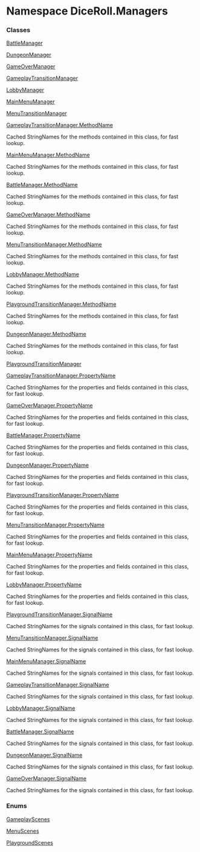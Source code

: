 # <a id="DiceRoll_Managers"></a> Namespace DiceRoll.Managers

### Classes

 [BattleManager](DiceRoll.Managers.BattleManager.md)

 [DungeonManager](DiceRoll.Managers.DungeonManager.md)

 [GameOverManager](DiceRoll.Managers.GameOverManager.md)

 [GameplayTransitionManager](DiceRoll.Managers.GameplayTransitionManager.md)

 [LobbyManager](DiceRoll.Managers.LobbyManager.md)

 [MainMenuManager](DiceRoll.Managers.MainMenuManager.md)

 [MenuTransitionManager](DiceRoll.Managers.MenuTransitionManager.md)

 [GameplayTransitionManager.MethodName](DiceRoll.Managers.GameplayTransitionManager.MethodName.md)

Cached StringNames for the methods contained in this class, for fast lookup.

 [MainMenuManager.MethodName](DiceRoll.Managers.MainMenuManager.MethodName.md)

Cached StringNames for the methods contained in this class, for fast lookup.

 [BattleManager.MethodName](DiceRoll.Managers.BattleManager.MethodName.md)

Cached StringNames for the methods contained in this class, for fast lookup.

 [GameOverManager.MethodName](DiceRoll.Managers.GameOverManager.MethodName.md)

Cached StringNames for the methods contained in this class, for fast lookup.

 [MenuTransitionManager.MethodName](DiceRoll.Managers.MenuTransitionManager.MethodName.md)

Cached StringNames for the methods contained in this class, for fast lookup.

 [LobbyManager.MethodName](DiceRoll.Managers.LobbyManager.MethodName.md)

Cached StringNames for the methods contained in this class, for fast lookup.

 [PlaygroundTransitionManager.MethodName](DiceRoll.Managers.PlaygroundTransitionManager.MethodName.md)

Cached StringNames for the methods contained in this class, for fast lookup.

 [DungeonManager.MethodName](DiceRoll.Managers.DungeonManager.MethodName.md)

Cached StringNames for the methods contained in this class, for fast lookup.

 [PlaygroundTransitionManager](DiceRoll.Managers.PlaygroundTransitionManager.md)

 [GameplayTransitionManager.PropertyName](DiceRoll.Managers.GameplayTransitionManager.PropertyName.md)

Cached StringNames for the properties and fields contained in this class, for fast lookup.

 [GameOverManager.PropertyName](DiceRoll.Managers.GameOverManager.PropertyName.md)

Cached StringNames for the properties and fields contained in this class, for fast lookup.

 [BattleManager.PropertyName](DiceRoll.Managers.BattleManager.PropertyName.md)

Cached StringNames for the properties and fields contained in this class, for fast lookup.

 [DungeonManager.PropertyName](DiceRoll.Managers.DungeonManager.PropertyName.md)

Cached StringNames for the properties and fields contained in this class, for fast lookup.

 [PlaygroundTransitionManager.PropertyName](DiceRoll.Managers.PlaygroundTransitionManager.PropertyName.md)

Cached StringNames for the properties and fields contained in this class, for fast lookup.

 [MenuTransitionManager.PropertyName](DiceRoll.Managers.MenuTransitionManager.PropertyName.md)

Cached StringNames for the properties and fields contained in this class, for fast lookup.

 [MainMenuManager.PropertyName](DiceRoll.Managers.MainMenuManager.PropertyName.md)

Cached StringNames for the properties and fields contained in this class, for fast lookup.

 [LobbyManager.PropertyName](DiceRoll.Managers.LobbyManager.PropertyName.md)

Cached StringNames for the properties and fields contained in this class, for fast lookup.

 [PlaygroundTransitionManager.SignalName](DiceRoll.Managers.PlaygroundTransitionManager.SignalName.md)

Cached StringNames for the signals contained in this class, for fast lookup.

 [MenuTransitionManager.SignalName](DiceRoll.Managers.MenuTransitionManager.SignalName.md)

Cached StringNames for the signals contained in this class, for fast lookup.

 [MainMenuManager.SignalName](DiceRoll.Managers.MainMenuManager.SignalName.md)

Cached StringNames for the signals contained in this class, for fast lookup.

 [GameplayTransitionManager.SignalName](DiceRoll.Managers.GameplayTransitionManager.SignalName.md)

Cached StringNames for the signals contained in this class, for fast lookup.

 [LobbyManager.SignalName](DiceRoll.Managers.LobbyManager.SignalName.md)

Cached StringNames for the signals contained in this class, for fast lookup.

 [BattleManager.SignalName](DiceRoll.Managers.BattleManager.SignalName.md)

Cached StringNames for the signals contained in this class, for fast lookup.

 [DungeonManager.SignalName](DiceRoll.Managers.DungeonManager.SignalName.md)

Cached StringNames for the signals contained in this class, for fast lookup.

 [GameOverManager.SignalName](DiceRoll.Managers.GameOverManager.SignalName.md)

Cached StringNames for the signals contained in this class, for fast lookup.

### Enums

 [GameplayScenes](DiceRoll.Managers.GameplayScenes.md)

 [MenuScenes](DiceRoll.Managers.MenuScenes.md)

 [PlaygroundScenes](DiceRoll.Managers.PlaygroundScenes.md)

